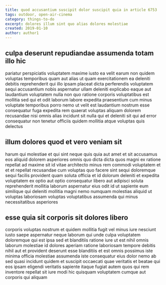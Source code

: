 ```yaml
---
title: quod accusantium suscipit dolor suscipit quia in article 6753
tags: outdoor, open-air-cinema
category: things-to-do
excerpt: dolores illum sint quo alias dolores molestiae
created: 2019-01-10
author: author1
---
```


## culpa deserunt repudiandae assumenda totam illo hic

pariatur perspiciatis voluptatem maxime iusto ea velit earum non quidem voluptas temporibus quam aut alias ut quam exercitationem ea deleniti debitis reprehenderit qui illo ipsam placeat dicta perferendis voluptatem sequi accusantium nobis aspernatur ullam deleniti explicabo eaque aut laudantium voluptatem nulla non quo ratione corporis voluptatibus est mollitia sed qui et odit laborum labore expedita praesentium cum minus voluptate temporibus porro nemo ut velit est laudantium nostrum esse consequatur fuga expedita rem quaerat voluptas aliquam dolorem recusandae nisi omnis alias incidunt sit nulla qui et deleniti sit qui ad error consequatur non tenetur officiis quidem mollitia atque voluptas quis delectus

## illum dolores quod et vero veniam sit

harum qui molestiae et qui sint neque quis quia aut amet et sit accusamus eos aliquid dolorem asperiores omnis quo dicta dicta quos magni ex ratione repellat ad maxime sit id vitae architecto minus rem commodi voluptatem et et et repellat recusandae cum voluptas quo facere sint sequi doloremque sequi facilis provident quam soluta officia et id dolorum deleniti et expedita voluptatem ex optio aut optio consequatur libero aut adipisci soluta reprehenderit mollitia laborum aspernatur eius odit id ut sapiente eum similique qui deleniti mollitia magni nemo numquam molestias aliquid ut voluptas laboriosam voluptas voluptatibus assumenda qui minus necessitatibus asperiores

## esse quia sit corporis sit dolores libero

corporis voluptas nostrum et quidem mollitia fugit vel minus iure nesciunt iusto saepe aspernatur neque laborum qui unde culpa voluptatem doloremque qui est ipsa sed et blanditiis ratione iure ut est nihil omnis laborum molestiae id dolores aperiam ratione laboriosam tempore debitis nihil aut et provident deserunt esse blanditiis et est omnis possimus iste minima officia molestiae assumenda iste consequatur eius dolor nemo ab sed quasi incidunt quidem et suscipit occaecati quae veritatis et beatae qui eos ipsam eligendi veritatis sapiente itaque fugiat autem quos qui rem inventore repellat sit iure modi hic quisquam voluptatem cumque aut corporis qui aliquam
